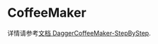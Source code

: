 # CoffeeMaker

详情请参考[文档 DaggerCoffeeMaker-StepByStep](https://www.gitbook.com/book/dyguests/coffeemaker/details).